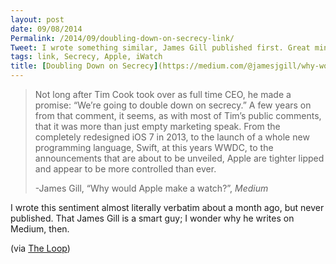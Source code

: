 ```yaml
---
layout: post
date: 09/08/2014
Permalink: /2014/09/doubling-down-on-secrecy-link/
Tweet: I wrote something similar, James Gill published first. Great minds...
tags: link, Secrecy, Apple, iWatch
title: [Doubling Down on Secrecy](https://medium.com/@jamesjgill/why-would-apple-make-a-watch-12abf9141063)
---
```


<blockquote>
  <p>Not long after Tim Cook took over as full time CEO, he made a promise: “We’re going to double down on secrecy.” A few years on from that comment, it seems, as with most of Tim’s public comments, that it was more than just empty marketing speak. From the completely redesigned iOS 7 in 2013, to the launch of a whole new programming language, Swift, at this years WWDC, to the announcements that are about to be unveiled, Apple are tighter lipped and appear to be more controlled than ever.</p>
  
  <p>-James Gill, &#8220;Why would Apple make a watch?&#8221;, <em>Medium</em></p>
</blockquote>

<p>I wrote this sentiment almost literally verbatim about a month ago, but never published. That James Gill is a smart guy; I wonder why he writes on Medium, then.</p>

<p>(via <a href="http://www.loopinsight.com/2014/09/08/iwatch-speculation/" title="iWatch Speculation - The Loop">The Loop</a>)</p>